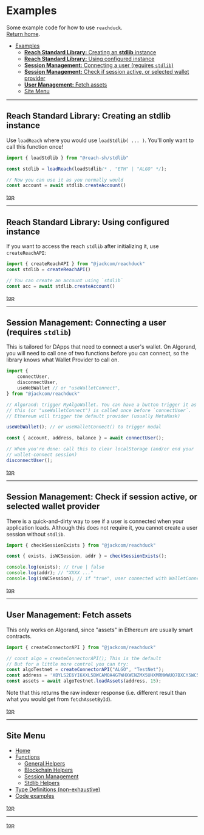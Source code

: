# Examples

Some example code for how to use `reachduck`.\
[Return home](/index.md).


- [Examples](#examples)
  - [**Reach Standard Library:** Creating an **stdlib** instance](#reach-standard-library-creating-an-stdlib-instance)
  - [**Reach Standard Library:** Using configured instance](#reach-standard-library-using-configured-instance)
  - [**Session Management:** Connecting a user (requires `stdlib`)](#session-management-connecting-a-user-requires-stdlib)
  - [**Session Management:** Check if session active, or selected wallet provider](#session-management-check-if-session-active-or-selected-wallet-provider)
  - [**User Management:** Fetch assets](#user-management-fetch-assets)
  - [Site Menu](#site-menu)


---

## **Reach Standard Library:** Creating an **stdlib** instance
Use `loadReach` where you would use `loadStdlib( ... )`. You'll only want to call this function once! 
```typescript
import { loadStdlib } from "@reach-sh/stdlib"

const stdlib = loadReach(loadStdlib/* , "ETH" | "ALGO" */);

// Now you can use it as you normally would
const account = await stdlib.createAccount()
```

[top](#examples)

---

## **Reach Standard Library:** Using configured instance 

If you want to access the reach `stdlib` after initializing it, use `createReachAPI`:
```typescript
import { createReachAPI } from "@jackcom/reachduck"
const stdlib = createReachAPI()

// You can create an account using `stdlib`
const acc = await stdlib.createAccount()
```

[top](#examples)

---

## **Session Management:** Connecting a user (requires `stdlib`)

This is tailored for DApps that need to connect a user's wallet. On Algorand, you will need to call one of two functions before you can connect, so the library knows what Wallet Provider to call on. 
```typescript
import { 
    connectUser,
    disconnectUser,
    useWebWallet // or "useWalletConnect",
} from "@jackcom/reachduck"

// Algorand: trigger MyAlgoWallet. You can have a button trigger it as long as
// this (or "useWalletConnect") is called once before `connectUser`.
// Ethereum will trigger the default provider (usually MetaMask)

useWebWallet(); // or useWalletConnect() to trigger modal

const { account, address, balance } = await connectUser();

// When you're done: call this to clear localStorage (and/or end your 
// wallet-connect session)
disconnectUser(); 
```
[top](#examples)

---

## **Session Management:** Check if session active, or selected wallet provider
There is a quick-and-dirty way to see if a user is connected when your application loads. Although this does not require it, you cannot create a user session without `stdlib`.
```typescript
import { checkSessionExists } from "@jackcom/reachduck"

const { exists, isWCSession, addr } = checkSessionExists();

console.log(exists); // true | false
console.log(addr); // "XXXX ..."
console.log(isWCSession); // if "true", user connected with WalletConnect
```
[top](#examples)

---

## **User Management:** Fetch assets
This only works on Algorand, since "assets" in Ethereum are usually smart contracts.
```typescript
import { createConnectorAPI } from "@jackcom/reachduck"

// const algo = createConnectorAPI(); This is the default
// But for a little more control you can try:
const algoTestnet = createConnectorAPI("ALGO", "TestNet");
const address = 'XBYLS2E6YI6XXL5BWCAMOA4GTWHXWENZMX5UHXMRNWWUQ7BXCY5WC5TEPA';
const assets = await algoTestnet.loadAssets(address, 15);
```

Note that this returns the raw indexer response (i.e. different result than what you would get from `fetchAssetById`). 


[top](#examples)

---

## Site Menu
* [Home](/index.md)
* [Functions](/methods.md)
  * [General Helpers](./utility_functions.md)
  * [Blockchain Helpers](./blockchain_functions.md)
  * [Session Management](./stdlib_functions.md#session-management)
  * [Stdlib Helpers](./stdlib_functions.md)
* [Type Definitions (non-exhaustive)](/types.md)
* [Code examples](/examples.md)

[top](#examples)

---


[top](#examples)
